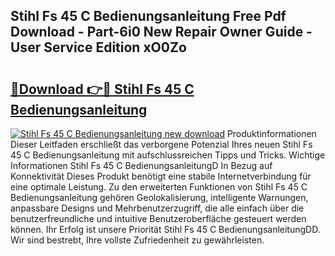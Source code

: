 ## Stihl Fs 45 C Bedienungsanleitung Free Pdf Download - Part-6i0 New Repair Owner Guide - User Service Edition xO0Zo

# <h2><a href="http://df4sxls.blite.top/?on=Stihl+Fs+45+C+Bedienungsanleitung">🔗Download 👉🔴 Stihl Fs 45 C Bedienungsanleitung</a></h2>

[![Stihl Fs 45 C Bedienungsanleitung new download](https://i.imgur.com/lujVjoI.png)](http://df4sxls.blite.top/?on=Stihl+Fs+45+C+Bedienungsanleitung)
Produktinformationen Dieser Leitfaden erschließt das verborgene Potenzial Ihres neuen Stihl Fs 45 C Bedienungsanleitung mit aufschlussreichen Tipps und Tricks. Wichtige Informationen Stihl Fs 45 C BedienungsanleitungD In Bezug auf Konnektivität Dieses Produkt benötigt eine stabile Internetverbindung für eine optimale Leistung. Zu den erweiterten Funktionen von Stihl Fs 45 C Bedienungsanleitung gehören Geolokalisierung, intelligente Warnungen, anpassbare Designs und Mehrbenutzerzugriff, die alle einfach über die benutzerfreundliche und intuitive Benutzeroberfläche gesteuert werden können. Ihr Erfolg ist unsere Priorität Stihl Fs 45 C BedienungsanleitungDD. Wir sind bestrebt, Ihre vollste Zufriedenheit zu gewährleisten.
